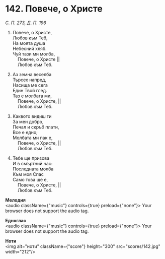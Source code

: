 # 142. Повече, о Христе  

*С. П. 273, Д. П. 196*  

1. Повече, о Христе,  
Любов към Теб,  
На моята душа  
Небесний хляб.  
Чуй тази ми молба,  
    Повече, о Христе ||  
    Любов към Теб.  

2. Аз земна веселба  
Търсех напред,  
Насища ме сега  
Един Твой глед.  
Таз е молбата ми,  
    Повече, о Христе, ||  
    Любов към Теб.  

3. Каквото видиш ти  
За мен добро,  
Печал и скръб плати,  
Все е едно;  
Молбата ми пак е,  
    Повече, о Христе, ||  
    Любов към Теб.  

4. Тебе ще призова  
И в смъртний час:  
Последната молба  
Към моя Спас  
Само това ще е,  
    Повече, о Христе, ||  
    Любов към Теб.  

__Мелодия__  
<audio className={"music"} controls={true} preload={"none"}><source src="mp3/142.mp3" type="audio/mpeg"/>
Your browser does not support the audio tag.
</audio>  

__Едноглас__  
<audio className={"music"} controls={true} preload={"none"}><source src="transp/142.mp3" type="audio/mpeg"/>
Your browser does not support the audio tag.
</audio>  

__Ноти__  
<img alt="ноти" className={"score"} height="300" src="scores/142.jpg" width="212"/>
